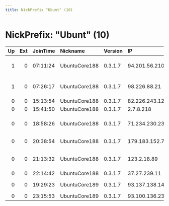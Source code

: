 ```yaml
---
title: NickPrefix "Ubunt" (10)
---
```


# NickPrefix: "Ubunt" (10)

|   Up |   Ext | JoinTime   | Nickname      | Version   | IP             | AS                                       | CC   |   ORp |   Dirp | OS    | Contact   |   eFamMembers |
|-----:|------:|:-----------|:--------------|:----------|:---------------|:-----------------------------------------|:-----|------:|-------:|:------|:----------|--------------:|
|    1 |     0 | 07:11:24   | UbuntuCore188 | 0.3.1.7   | 94.201.56.210  | Emirates Integrated Telecommunications C | ae   | 46201 |      0 | Linux | None      |             1 |
|    1 |     0 | 07:26:17   | UbuntuCore188 | 0.3.1.7   | 98.226.88.21   | Comcast Cable Communications, LLC        | us   | 37905 |      0 | Linux | None      |             1 |
|    0 |     0 | 15:13:54   | UbuntuCore188 | 0.3.1.7   | 82.226.243.123 | Free SAS                                 | fr   | 38649 |      0 | Linux | None      |             1 |
|    0 |     0 | 15:41:50   | UbuntuCore188 | 0.3.1.7   | 2.7.8.218      | Orange                                   | fr   | 35119 |      0 | Linux | None      |             1 |
|    0 |     0 | 18:58:26   | UbuntuCore188 | 0.3.1.7   | 71.234.230.230 | Comcast Cable Communications, LLC        | us   | 41097 |      0 | Linux | None      |             1 |
|    0 |     0 | 20:38:54   | UbuntuCore188 | 0.3.1.7   | 179.183.152.73 | TELEFNICA BRASIL S.A                     | br   | 43005 |      0 | Linux | None      |             1 |
|    0 |     0 | 21:13:32   | UbuntuCore188 | 0.3.1.7   | 123.2.18.89    | M2 Telecommunications Group Ltd          | au   | 34763 |      0 | Linux | None      |             1 |
|    0 |     0 | 22:14:42   | UbuntuCore188 | 0.3.1.7   | 37.27.239.11   | Pars Online PJS                          | ir   | 45749 |      0 | Linux | None      |             1 |
|    0 |     0 | 19:29:23   | UbuntuCore189 | 0.3.1.7   | 93.137.138.142 | Hrvatski Telekom d.d.                    | hr   | 39263 |      0 | Linux | None      |             1 |
|    0 |     0 | 23:15:53   | UbuntuCore189 | 0.3.1.7   | 93.100.136.232 | SkyNet Ltd.                              | ru   | 44769 |      0 | Linux | None      |             1 |
